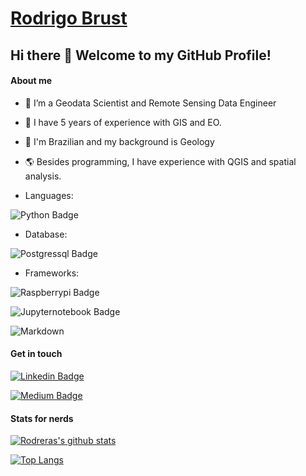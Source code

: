 # [Rodrigo Brust](https://www.linkedin.com/in/rodrigobrust/) 

## Hi there 👋 Welcome to my GitHub Profile! 

#### About me

- 🔭 I’m a Geodata Scientist and Remote Sensing Data Engineer
- 🌱 I have 5 years of experience with GIS and EO.
- 💬 I'm Brazilian  and my background is Geology
- 🌎 Besides programming, I have experience with QGIS and spatial analysis.

- Languages:

![Python Badge](https://img.shields.io/badge/Python-3776AB?style=for-the-badge&logo=python&logoColor=white)

- Database: 
 
![Postgressql Badge](https://img.shields.io/badge/PostgreSQL-316192?style=for-the-badge&logo=postgresql&logoColor=white)


- Frameworks:

![Raspberrypi Badge](https://img.shields.io/badge/RASPBERRY%20PI-C51A4A.svg?&style=for-the-badge&logo=raspberry%20pi&logoColor=white)

![Jupyternotebook Badge](https://img.shields.io/badge/Jupyter-F37626.svg?&style=for-the-badge&logo=Jupyter&logoColor=white)

![Markdown](https://img.shields.io/badge/Markdown-000000?style=for-the-badge&logo=markdown&logoColor=white)



#### Get in touch
[![Linkedin Badge](https://img.shields.io/badge/LinkedIn-0077B5?style=for-the-badge&logo=linkedin&logoColor=white&link=https://www.linkedin.com/in/rodrigobrust/)](https://www.linkedin.com/in/rodrigobrust/)

[![Medium Badge](https://img.shields.io/badge/Medium-12100E?style=for-the-badge&logo=medium&logoColor=white&link=https://rodreras.medium.com)](https://rodreras.medium.com)

#### Stats for nerds

[![Rodreras's github stats](https://github-readme-stats.vercel.app/api?username=rodreras)](https://github.com/anuraghazra/github-readme-stats)

[![Top Langs](https://github-readme-stats.vercel.app/api/top-langs/?username=rodreras)](https://github.com/anuraghazra/github-readme-stats)



